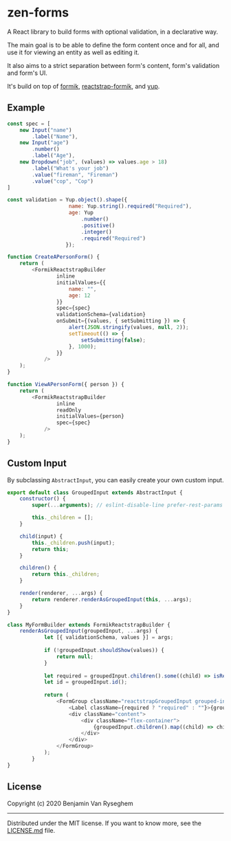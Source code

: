 # zen-forms

A React library to build forms with optional validation, in a declarative way.

The main goal is to be able to define the form content once and for all, and use
it for viewing an entity as well as editing it.

It also aims to a strict separation between form's content, form's validation and form's UI.

It's build on top of [formik](https://github.com/formik/formik), [reactstrap-formik](https://github.com/shoaibkhan94/reactstrap-formik), and [yup](https://github.com/jquense/yup).

## Example

```js
const spec = [
    new Input("name")
        .label("Name"),
    new Input("age")
        .number()
        .label("Age"),
    new Dropdown("job", (values) => values.age > 18)
		.label("What's your job")
		.value("fireman", "Fireman")
		.value("cop", "Cop")
]

const validation = Yup.object().shape({
                   	name: Yup.string().required("Required"),
                   	age: Yup
                   		.number()
                   		.positive()
                   		.integer()
                   		.required("Required")
                   });

function CreateAPersonForm() {
    return (
        <FormikReactstrapBuilder
        		inline
        		initialValues={{
                    name: "",
        			age: 12
        		}}
        		spec={spec}
        		validationSchema={validation}
        		onSubmit={(values, { setSubmitting }) => {
        			alert(JSON.stringify(values, null, 2));
                    setTimeout(() => {
        		        setSubmitting(false);
                    }, 1000);
        		}}
        	/>
    );
}

function ViewAPersonForm({ person }) {
    return (
        <FormikReactstrapBuilder
        		inline
                readOnly
        		initialValues={person}
        		spec={spec}
        	/>
    );
}
``` 

## Custom Input

By subclassing `AbstractInput`, you can easily create your own custom input.

```js
export default class GroupedInput extends AbstractInput {
	constructor() {
		super(...arguments); // eslint-disable-line prefer-rest-params

		this._children = [];
	}

	child(input) {
		this._children.push(input);
		return this;
	}

	children() {
		return this._children;
	}

	render(renderer, ...args) {
		return renderer.renderAsGroupedInput(this, ...args);
	}
}

class MyFormBuilder extends FormikReactstrapBuilder {
    renderAsGroupedInput(groupedInput, ...args) {
    		let [{ validationSchema, values }] = args;
    
    		if (!groupedInput.shouldShow(values)) {
    			return null;
    		}
    
    		let required = groupedInput.children().some((child) => isRequired(child.id(), validationSchema));
    		let id = groupedInput.id();
    
    		return (
    			<FormGroup className="reactstrapGroupedInput grouped-input" id={id}>
    				<Label className={required ? "required" : ""}>{groupedInput.label()}</Label>
    				<div className="content">
    					<div className="flex-container">
    						{groupedInput.children().map((child) => child.render(this, ...args))}
    					</div>
    				</div>
    			</FormGroup>
    		);
    	}
}
```

## License

Copyright (c) 2020 Benjamin Van Ryseghem

---
Distributed under the MIT license. If you want to know more, see the [LICENSE.md](./LICENSE.md) file.
